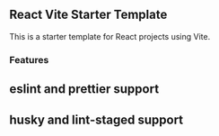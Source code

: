 ## React Vite Starter Template

This is a starter template for React projects using Vite.

### Features
## eslint and prettier support
## husky and lint-staged support
